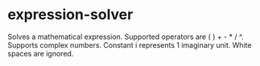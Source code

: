 expression-solver
=================
Solves a mathematical expression.
Supported operators are ( ) + - * / ^.
Supports complex numbers.
Constant i represents 1 imaginary unit.
White spaces are ignored.